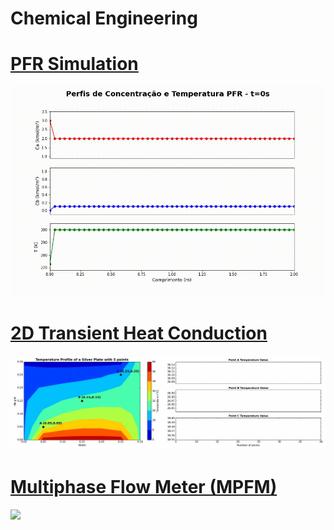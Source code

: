 # Chemical Engineering

# [PFR Simulation](https://github.com/EduardoPach/Chemical_Engineering/blob/main/PFR/PFR_Model_and_Simulation.ipynb) 

![](PFR/Perfis.gif)

# [2D Transient Heat Conduction](https://github.com/EduardoPach/Chemical_Engineering/blob/main/2D_Heat_Condutction/Dynamic_2D_Conduction_Simulation.ipynb)

![](2D_Heat_Condutction/Mesh-Convergence.gif)

# [Multiphase Flow Meter (MPFM)](https://github.com/EduardoPach/Chemical_Engineering/tree/main/Multiphase_Flow_Meter)
![](Multiphase_Flow_Meter/Images/slug.gif)
